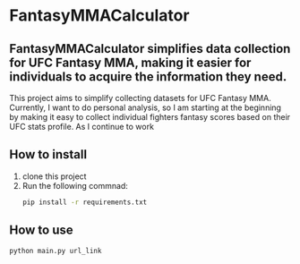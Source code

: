 # FantasyMMACalculator

## FantasyMMACalculator simplifies data collection for UFC Fantasy MMA, making it easier for individuals to acquire the information they need.

This project aims to simplify collecting datasets for UFC Fantasy MMA. Currently, I want to do personal analysis, so I am starting at the beginning by making it easy to collect individual fighters fantasy scores based on their UFC stats profile. As I continue to work 


## How to install
1. clone this project
2. Run the following commnad:
    ```bash
    pip install -r requirements.txt

## How to use
    
    python main.py url_link


